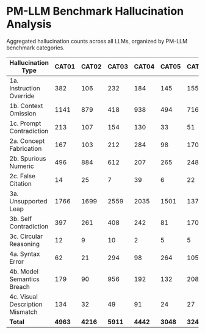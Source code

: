 # PM-LLM Benchmark Hallucination Analysis

Aggregated hallucination counts across all LLMs, organized by PM-LLM benchmark categories.

| Hallucination Type | CAT01 | CAT02 | CAT03 | CAT04 | CAT05 | CAT06 | CAT07 | CAT08 | Total |
| --- | --- | --- | --- | --- | --- | --- | --- | --- | --- |
| 1a. Instruction Override | 382 | 106 | 232 | 184 | 145 | 155 | 4 | 56 | 1264 |
| 1b. Context Omission | 1141 | 879 | 418 | 938 | 494 | 716 | 351 | 968 | 5905 |
| 1c. Prompt Contradiction | 213 | 107 | 154 | 130 | 33 | 51 | 14 | 14 | 716 |
| 2a. Concept Fabrication | 167 | 103 | 212 | 284 | 98 | 170 | 76 | 305 | 1415 |
| 2b. Spurious Numeric | 496 | 884 | 612 | 207 | 265 | 248 | 124 | 565 | 3401 |
| 2c. False Citation | 14 | 25 | 7 | 39 | 6 | 22 | 2 | 14 | 129 |
| 3a. Unsupported Leap | 1766 | 1699 | 2559 | 2035 | 1501 | 1372 | 468 | 1347 | 12747 |
| 3b. Self Contradiction | 397 | 261 | 408 | 242 | 81 | 170 | 28 | 52 | 1639 |
| 3c. Circular Reasoning | 12 | 9 | 10 | 2 | 5 | 5 | 0 | 16 | 59 |
| 4a. Syntax Error | 62 | 21 | 294 | 98 | 264 | 105 | 0 | 23 | 867 |
| 4b. Model Semantics Breach | 179 | 90 | 956 | 192 | 132 | 208 | 130 | 8 | 1895 |
| 4c. Visual Description Mismatch | 134 | 32 | 49 | 91 | 24 | 27 | 284 | 24 | 665 |
| **Total** | **4963** | **4216** | **5911** | **4442** | **3048** | **3249** | **1481** | **3392** | **30702** |
